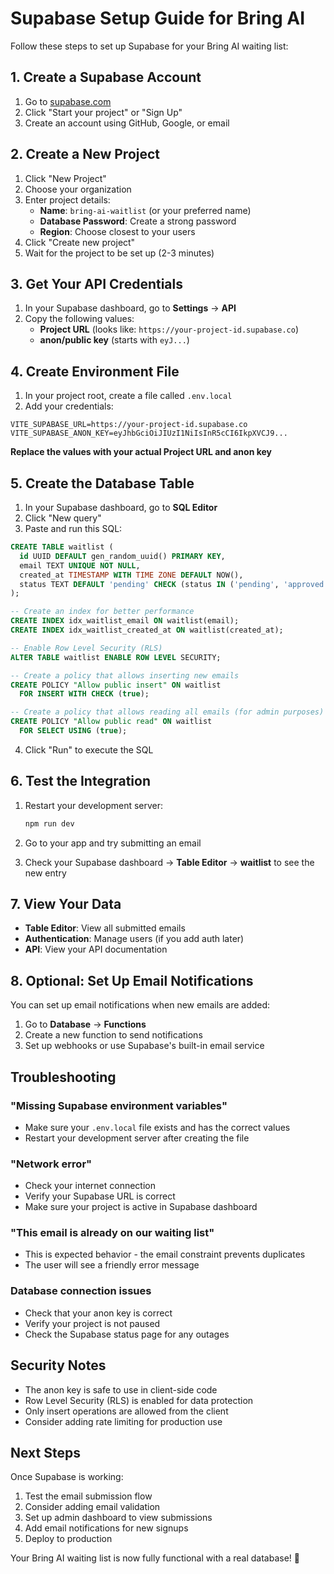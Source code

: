 # Supabase Setup Guide for Bring AI

Follow these steps to set up Supabase for your Bring AI waiting list:

## 1. Create a Supabase Account

1. Go to [supabase.com](https://supabase.com)
2. Click "Start your project" or "Sign Up"
3. Create an account using GitHub, Google, or email

## 2. Create a New Project

1. Click "New Project"
2. Choose your organization
3. Enter project details:
   - **Name**: `bring-ai-waitlist` (or your preferred name)
   - **Database Password**: Create a strong password
   - **Region**: Choose closest to your users
4. Click "Create new project"
5. Wait for the project to be set up (2-3 minutes)

## 3. Get Your API Credentials

1. In your Supabase dashboard, go to **Settings** → **API**
2. Copy the following values:
   - **Project URL** (looks like: `https://your-project-id.supabase.co`)
   - **anon/public key** (starts with `eyJ...`)

## 4. Create Environment File

1. In your project root, create a file called `.env.local`
2. Add your credentials:

```env
VITE_SUPABASE_URL=https://your-project-id.supabase.co
VITE_SUPABASE_ANON_KEY=eyJhbGciOiJIUzI1NiIsInR5cCI6IkpXVCJ9...
```

**Replace the values with your actual Project URL and anon key**

## 5. Create the Database Table

1. In your Supabase dashboard, go to **SQL Editor**
2. Click "New query"
3. Paste and run this SQL:

```sql
CREATE TABLE waitlist (
  id UUID DEFAULT gen_random_uuid() PRIMARY KEY,
  email TEXT UNIQUE NOT NULL,
  created_at TIMESTAMP WITH TIME ZONE DEFAULT NOW(),
  status TEXT DEFAULT 'pending' CHECK (status IN ('pending', 'approved', 'rejected'))
);

-- Create an index for better performance
CREATE INDEX idx_waitlist_email ON waitlist(email);
CREATE INDEX idx_waitlist_created_at ON waitlist(created_at);

-- Enable Row Level Security (RLS)
ALTER TABLE waitlist ENABLE ROW LEVEL SECURITY;

-- Create a policy that allows inserting new emails
CREATE POLICY "Allow public insert" ON waitlist
  FOR INSERT WITH CHECK (true);

-- Create a policy that allows reading all emails (for admin purposes)
CREATE POLICY "Allow public read" ON waitlist
  FOR SELECT USING (true);
```

4. Click "Run" to execute the SQL

## 6. Test the Integration

1. Restart your development server:
   ```bash
   npm run dev
   ```

2. Go to your app and try submitting an email
3. Check your Supabase dashboard → **Table Editor** → **waitlist** to see the new entry

## 7. View Your Data

- **Table Editor**: View all submitted emails
- **Authentication**: Manage users (if you add auth later)
- **API**: View your API documentation

## 8. Optional: Set Up Email Notifications

You can set up email notifications when new emails are added:

1. Go to **Database** → **Functions**
2. Create a new function to send notifications
3. Set up webhooks or use Supabase's built-in email service

## Troubleshooting

### "Missing Supabase environment variables"
- Make sure your `.env.local` file exists and has the correct values
- Restart your development server after creating the file

### "Network error"
- Check your internet connection
- Verify your Supabase URL is correct
- Make sure your project is active in Supabase dashboard

### "This email is already on our waiting list"
- This is expected behavior - the email constraint prevents duplicates
- The user will see a friendly error message

### Database connection issues
- Check that your anon key is correct
- Verify your project is not paused
- Check the Supabase status page for any outages

## Security Notes

- The anon key is safe to use in client-side code
- Row Level Security (RLS) is enabled for data protection
- Only insert operations are allowed from the client
- Consider adding rate limiting for production use

## Next Steps

Once Supabase is working:
1. Test the email submission flow
2. Consider adding email validation
3. Set up admin dashboard to view submissions
4. Add email notifications for new signups
5. Deploy to production

Your Bring AI waiting list is now fully functional with a real database! 🚀 